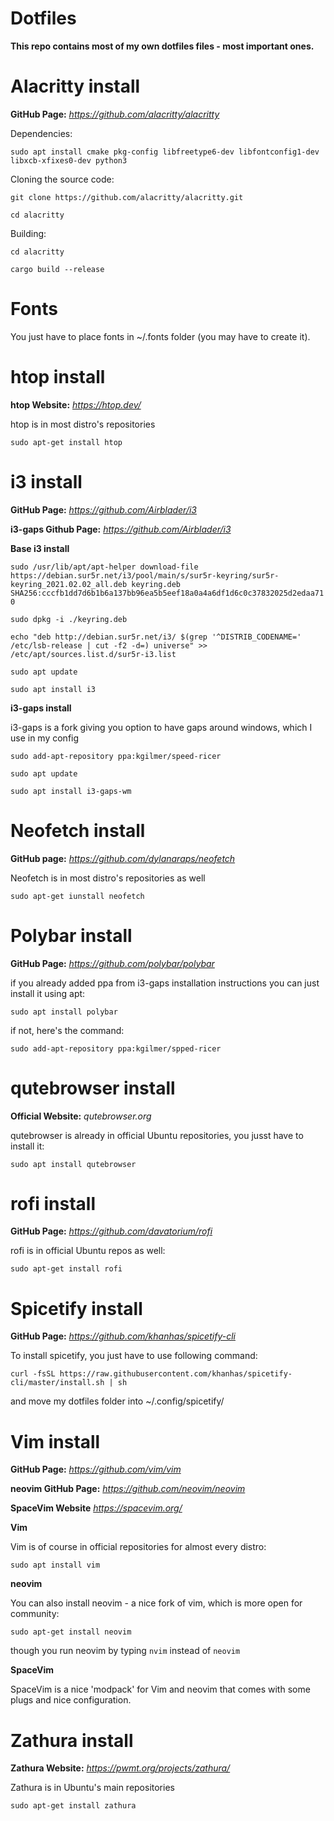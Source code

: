 # Dotfiles
**This repo contains most of my own dotfiles files - most important ones.**

# Alacritty install
**GitHub Page:**
*https://github.com/alacritty/alacritty*

Dependencies: 

`sudo apt install cmake pkg-config libfreetype6-dev libfontconfig1-dev libxcb-xfixes0-dev python3`

Cloning the source code:

`git clone https://github.com/alacritty/alacritty.git`

`cd alacritty`

Building:

`cd alacritty`

`cargo build --release`

# Fonts
You just have to place fonts in ~/.fonts folder (you may have to create it).

# htop install
**htop Website:**
*https://htop.dev/*

htop is in most distro's repositories

`sudo apt-get install htop`

# i3 install
**GitHub Page:**
*https://github.com/Airblader/i3*

**i3-gaps Github Page:**
*https://github.com/Airblader/i3*

**Base i3 install**

`sudo /usr/lib/apt/apt-helper download-file https://debian.sur5r.net/i3/pool/main/s/sur5r-keyring/sur5r-keyring_2021.02.02_all.deb keyring.deb SHA256:cccfb1dd7d6b1b6a137bb96ea5b5eef18a0a4a6df1d6c0c37832025d2edaa710`

`sudo dpkg -i ./keyring.deb`

`echo "deb http://debian.sur5r.net/i3/ $(grep '^DISTRIB_CODENAME=' /etc/lsb-release | cut -f2 -d=) universe" >> /etc/apt/sources.list.d/sur5r-i3.list`

`sudo apt update`

`sudo apt install i3`

**i3-gaps install**

i3-gaps is a fork giving you option to have gaps around windows, which I use in my config

`sudo add-apt-repository ppa:kgilmer/speed-ricer`

`sudo apt update`

`sudo apt install i3-gaps-wm`

# Neofetch install
**GitHub page:**
*https://github.com/dylanaraps/neofetch*

Neofetch is in most distro's repositories as well

`sudo apt-get iunstall neofetch`

# Polybar install
**GitHub Page:**
*https://github.com/polybar/polybar*

if you already added ppa from i3-gaps installation instructions you can just install it using apt:

`sudo apt install polybar`

if not, here's the command:

`sudo add-apt-repository ppa:kgilmer/spped-ricer`

# qutebrowser install
**Official Website:**
*qutebrowser.org*

qutebrowser is already in official Ubuntu repositories, you jusst have to install it:

`sudo apt install qutebrowser`

# rofi install
**GitHub Page:**
*https://github.com/davatorium/rofi*

rofi is in official Ubuntu repos as well:

`sudo apt-get install rofi`

# Spicetify install
**GitHub Page:**
*https://github.com/khanhas/spicetify-cli*

To install spicetify, you just have to use following command:

`curl -fsSL https://raw.githubusercontent.com/khanhas/spicetify-cli/master/install.sh | sh`

and move my dotfiles folder into ~/.config/spicetify/

# Vim install
**GitHub Page:**
*https://github.com/vim/vim*

**neovim GitHub Page:**
*https://github.com/neovim/neovim*

**SpaceVim Website**
*https://spacevim.org/*

**Vim**

Vim is of course in official repositories for almost every distro:

`sudo apt install vim`

**neovim**

You can also install neovim - a nice fork of vim, which is more open for community:

`sudo apt-get install neovim`

though you run neovim by typing `nvim` instead of `neovim`

**SpaceVim**

SpaceVim is a nice 'modpack' for Vim and neovim that comes with some plugs and nice configuration.

# Zathura install
**Zathura Website:**
*https://pwmt.org/projects/zathura/*

Zathura is in Ubuntu's main repositories

`sudo apt-get install zathura`
